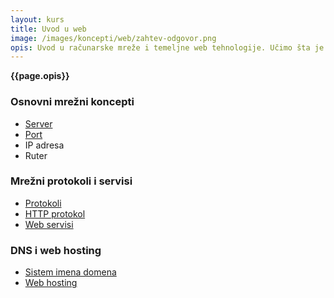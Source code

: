 ```yaml
---
layout: kurs
title: Uvod u web
image: /images/koncepti/web/zahtev-odgovor.png
opis: Uvod u računarske mreže i temeljne web tehnologije. Učimo šta je server, šta su portovi, protokoli i slično.
---
```


**{{page.opis}}**

### Osnovni mrežni koncepti

- [Server](/server)
- [Port](/portovi)
- IP adresa
- Ruter

### Mrežni protokoli i servisi

- [Protokoli](/protokoli)
- [HTTP protokol](/http)
- [Web servisi](/web-servisi)

### DNS i web hosting

- [Sistem imena domena](/sistem-imena-domena)
- [Web hosting](/hosting)